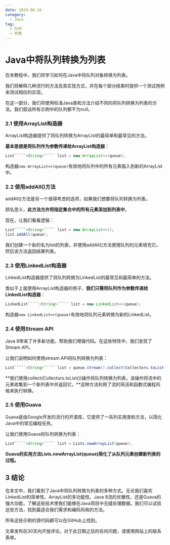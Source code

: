 ```yaml
---
date: 2024-06-16
category:
  - Java
tag:
  - 队列
  - 列表
---
```

# Java中将队列转换为列表
在本教程中，我们将学习如何在Java中将队列对象转换为列表。

我们将解释几种流行的方法及其实现方式，并在每个部分结束时提供一个测试用例来测试相应的实现。

在这一部分，我们将使用标准Java类和方法介绍不同的将队列转换为列表的方法。我们假设所有示例中的队列都不为null。

### 2.1 使用ArrayList构造器
ArrayList构造器提供了将队列转换为ArrayList的最简单和最常见的方法。

**基本思想是将队列作为参数传递给ArrayList构造器**：

```java
List`````<String>````` list = new ArrayList<>(queue);
```

构造器`new ArrayList<>(queue)`有效地将队列中的所有元素插入到新的ArrayList中。

### 2.2 使用addAll()方法
addAll()方法是另一个值得考虑的选项，如果我们想要将队列转换为列表。

顾名思义，**此方法允许将指定集合中的所有元素添加到列表中**。

现在，让我们看看逻辑：

```java
List`````<String>````` list = new ArrayList<>();
list.addAll(queue);
```

我们创建一个新的名为list的列表，并使用addAll()方法使用队列的元素填充它。然后该方法返回结果列表。

### 2.3 使用LinkedList构造器
LinkedList构造器提供了将队列转换为LinkedList的最常见和最简单的方法。

类似于上面使用ArrayList构造器的例子，**我们只需将队列作为参数传递给LinkedList构造器**：

```java
LinkedList`````<String>````` list = new LinkedList<>(queue);
```

构造器`new LinkedList<>(queue)`有效地将队列元素转换为新的LinkedList。

### 2.4 使用Stream API
Java 8带来了许多新功能，帮助我们增强代码。在这些特性中，我们发现了Stream API。

让我们说明如何使用stream API将队列转换为列表：

```java
List`````<String>````` list = queue.stream().collect(Collectors.toList());
```

**我们使用collect(Collectors.toList())操作将队列转换为列表，该操作将流中的元素收集到一个新列表中并返回它。**这种方法利用了流的简洁和函数式编程风格来执行转换。

### 2.5 使用Guava
Guava是由Google开发的流行的开源库，它提供了一系列实用类和方法，以简化Java中的常见编程任务。

让我们使用Guava将队列转换为列表：

```java
List`````<String>````` list = Lists.newArrayList(queue);
```

**Guava的实用方法Lists.newArrayList(queue)简化了从队列元素创建新列表的过程。**

## 3 结论
在本文中，我们看到了Java中将队列转换为列表的多种方式。无论我们喜欢LinkedList的简单性、ArrayList的多功能性、Java 8流的优雅性，还是Guava的强大功能，了解这些技术使我们能够在Java项目中无缝处理数据。我们可以试验这些方法，找到最适合我们需求和编码风格的方法。

所有这些示例的源代码都可以在GitHub上找到。

文章发布后30天内开放评论。对于此日期之后的任何问题，请使用网站上的联系表单。